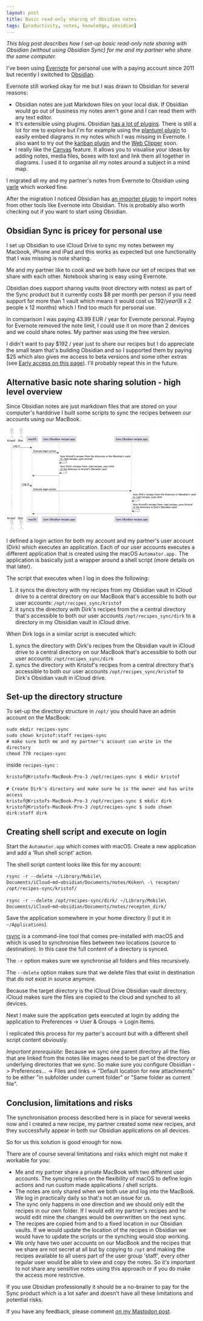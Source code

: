 ```yaml
---
layout: post
title: Basic read-only sharing of Obsidian notes
tags: [productivity, notes, knowledge, obsidian]
---
```


_This blog post describes how I set-up basic read-only note sharing with Obsidian (without using Obsidian Sync) for me and my partner who share the same computer._

I've been using [Evernote](https://evernote.com) for personal use with a paying account since 2011 but recently I switched to [Obsidian](https://obsidian.md). 

Evernote still worked okay for me but I was drawn to Obsidian for several reasons:

   - Obsidian notes are just Markdown files on your local disk. If Obsidian would  go out of business my notes aren't gone and I can read them with any text editor.
   - It's extensible using plugins. Obsidian [has a lot of plugins](https://obsidian.md/plugins). There is still a lot for me to explore but I'm for example using the [plantuml plugin](https://github.com/joethei/obsidian-plantuml) to easily embed diagrams in my notes which I was missing in Evernote. I also want to try out the [kanban plugin](https://github.com/mgmeyers/obsidian-kanban) and the [Web Clipper](https://stephango.com/obsidian-web-clipper) soon.
   - I really like the [Canvas](https://obsidian.md/canvas) feature. It allows you to visualise your ideas by adding notes, media files, boxes with text and link them all together in diagrams. I used it to organise all my notes around a subject in a mind map. 

I migrated all my and my partner's notes from Evernote to Obsidian using [yarle](https://github.com/akosbalasko/yarle) which worked fine. 

After the migration I noticed Obsidian has [an importer plugin](https://github.com/obsidianmd/obsidian-importer) to import notes from other tools like Evernote into Obsidian. This is probably also worth checking out if you want to start using Obsidian.

## Obsidian Sync is pricey for personal use

I set up Obsidian to use iCloud Drive to sync my notes between my Macbook, iPhone and iPad and this works as expected but one functionality that I was missing is note sharing.

Me and my partner like to cook and we both have our set of recipes that we share with each other. Notebook sharing is easy using Evernote.

Obsidian does support sharing vaults (root directory with notes) as part of the Sync product but it currently costs $8 per month per person if you need support for more than 1 vault which means it would cost us $192 / year ($8 x 2 people x 12 months) which I find too much for personal use.  

In comparison I was paying 43.99 EUR / year for Evernote personal. Paying for Evernote removed the note limit, I could use it on more than 2 devices and we could share notes. My partner was using the free version.

I didn't want to pay $192 / year just to share our recipes but I do appreciate the small team that's building Obsidian and so I supported them by paying $25 which also gives me access to beta versions and some other extras (see [Early access on this page](https://obsidian.md/pricing)). I'll probably repeat this in the future.

## Alternative basic note sharing solution - high level overview

Since Obsidian notes are just markdown files that are stored on your computer's harddrive I built some scripts to sync the recipes between our accounts using our MacBook. 


!["Sequence diagram of the high level synchronisation process"](../assets/img/2024-06-01-basic-readonly-sharing-obsidian-notes-sequence-diagram.jpg)<br>


I defined a login action for both my account and my partner's user account (Dirk) which executes an application. Each of our user accounts executes a different application that is created using the macOS `Automator.app.` The application is basically just a wrapper around a shell script (more details on that later).

The script that executes when I log in does the following:

1. it syncs the directory with my recipes from my Obsidian vault in iCloud drive to a central directory on our MacBook that's accessible to both our user accounts: `/opt/recipes_sync/kristof` 
2. it syncs the directory with Dirk's recipes from the a central directory that's accessible to both our user accounts `/opt/recipes_sync/dirk` to a directory in my Obisidian vault in iCloud drive.

When Dirk logs in a similar script is executed which:

1. syncs the directory with Dirk's recipes from the Obsidian vault in iCloud drive to a central directory on our MacBook that's accessible to both our user accounts: `/opt/recipes_sync/dirk` 
2. syncs the directory with Kristof's recipes from a central directory that's accessible to both our user accounts `/opt/recipes_sync/kristof` to Dirk's Obsidian vault in iCloud drive.

## Set-up the directory structure

To set-up the directory structure in `/opt/` you should have an admin account on the MacBook:

```
sudo mkdir recipes-sync
sudo chown kristof:staff recipes-sync
# make sure both me and my partner's account can write in the directory
chmod 770 recipes-sync
```

inside `recipes-sync` :

```
kristof@Kristofs-MacBook-Pro-3 /opt/recipes-sync $ mkdir kristof

# Create Dirk's directory and make sure he is the owner and has write access
kristof@Kristofs-MacBook-Pro-3 /opt/recipes-sync $ mkdir dirk
kristof@Kristofs-MacBook-Pro-3 /opt/recipes-sync $ sudo chown dirk:staff dirk
```


## Creating shell script and execute on login 

Start the `Automator.app` which comes with macOS. 
Create a new application and add a 'Run shell script' action. 

The shell script content looks like this for my account:

```
rsync -r --delete ~/Library/Mobile\ Documents/iCloud~md~obsidian/Documents/notes/Koken\ -\ recepten/ /opt/recipes-sync/kristof/

rsync -r --delete /opt/recipes-sync/dirk/ ~/Library/Mobile\ Documents/iCloud~md~obsidian/Documents/notes/recepten_dirk/
```

Save the application somewhere in your home directory (I put it in `~/Applications`).

[rsync](https://en.wikipedia.org/wiki/Rsync) is a command-line tool that comes pre-installed with macOS and which is used to synchronise files between two locations (source to destination). In this case the full content of a directory is synced.

The `-r` option makes sure we synchronise all folders and files recursively. 

The `--delete` option makes sure that we delete files that exist in destination that do not exist in source anymore.

Because the target directory is the iCloud Drive Obsidian vault directory, iCloud makes sure the files are copied to the cloud and synched to all devices.

Next I make sure the application gets executed at login by adding the application to Preferences -> User & Groups -> Login Items. 

I replicated this process for my parter's account but with a different shell script content obviously.

*Important prerequisite:* Because we sync one parent directory all the files that are linked from the notes like images need to be part of the directory or underlying directories that we sync. So make sure you configure Obsidian -> Preferences... -> Files and links -> "Default location for new attachments" to be either "in subfolder under current folder" or "Same folder as current file".

## Conclusion, limitations and risks

The synchronisation process described here is in place for several weeks now and I created a new recipe, my partner created some new recipes, and they successfully appear in both our Obsidian applications on all devices.

So for us this solution is good enough for now.

There are of course several limitations and risks which might not make it workable for you:

- Me and my partner share a private MacBook with two different user accounts. The syncing relies on the flexibility of macOS to define login actions and run custom made applications / shell scripts.
- The notes are only shared when we both use and log into the MacBook. We log in practically daily so that's not an issue for us.
- The sync only happens in one direction and we should only edit the recipes in our own folder. If I would edit my partner's recipes and he would edit mine the changes would be overwritten on the next sync.
- The recipes are copied from and to a fixed location in our Obsidian vaults. If we would update the location of the recipes in Obsidian we would have to update the scripts or the synching would stop working.
- We only have two user accounts on our MacBook and the recipes that we share are not secret at all but by copying to `/opt` and making the recipes available to all users part of the user group 'staff', every other regular user would be able to view and copy the notes. So it's important to not share any sensitive notes using this approach or if you do make the access more restrictive.

If you use Obsidian professionally it should be a no-brainer to pay for the Sync product which is a lot safer and doesn't have all these limitations and potential risks.

If you have any feedback, please comment [on my Mastodon post](https://computerclub.social/@KristofAdriaenssens/112546604860318987).
